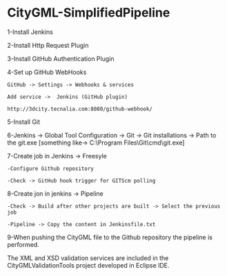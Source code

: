 # CityGML-SimplifiedPipeline

1-Install Jenkins

2-Install Http Request Plugin

3-Install GitHub Authentication Plugin

4-Set up GitHub WebHooks

	GitHub -> Settings -> Webhooks & services
	
	Add service ->  Jenkins (GitHub plugin)
	
	http://3dcity.tecnalia.com:8080/github-webhook/
	
5-Install Git

6-Jenkins -> Global Tool Configuration -> Git -> Git installations -> Path to the git.exe [something like-> C:\Program Files\Git\cmd\git.exe]

7-Create job in Jenkins -> Freesyle

	-Configure Github repository
	
	-Check -> GitHub hook trigger for GITScm polling
	
8-Create jon in jenkins -> Pipeline

	-Check -> Build after other projects are built -> Select the previous job
	
	-Pipeline -> Copy the content in Jenkinsfile.txt
	
9-When pushing the CityGML file to the Github repository the pipeline is performed.


The XML and XSD validation services are included in the CityGMLValidationTools project developed in Eclipse IDE.
